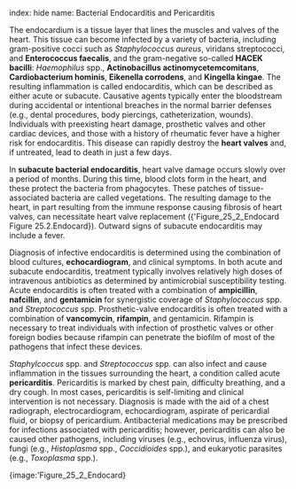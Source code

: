 index: hide
name: Bacterial Endocarditis and Pericarditis

The endocardium is a tissue layer that lines the muscles and valves of the heart. This tissue can become infected by a variety of bacteria, including gram-positive cocci such as  *Staphylococcus aureus*, viridans streptococci, and  **Enterococcus faecalis**, and the gram-negative so-called  **HACEK bacilli**:  *Haemophilus* spp.,  **Actinobacillus actinomycetemcomitans**,  **Cardiobacterium hominis**,  **Eikenella corrodens**, and  **Kingella kingae**. The resulting inflammation is called endocarditis, which can be described as either acute or subacute. Causative agents typically enter the bloodstream during accidental or intentional breaches in the normal barrier defenses (e.g., dental procedures, body piercings, catheterization, wounds). Individuals with preexisting heart damage, prosthetic valves and other cardiac devices, and those with a history of rheumatic fever have a higher risk for endocarditis. This disease can rapidly destroy the  **heart valves** and, if untreated, lead to death in just a few days.

In  **subacute bacterial endocarditis**, heart valve damage occurs slowly over a period of months. During this time, blood clots form in the heart, and these protect the bacteria from phagocytes. These patches of tissue-associated bacteria are called vegetations. The resulting damage to the heart, in part resulting from the immune response causing fibrosis of heart valves, can necessitate heart valve replacement ({'Figure_25_2_Endocard Figure 25.2.Endocard}). Outward signs of subacute endocarditis may include a fever.

Diagnosis of infective endocarditis is determined using the combination of blood cultures,  **echocardiogram**, and clinical symptoms. In both acute and subacute endocarditis, treatment typically involves relatively high doses of intravenous antibiotics as determined by antimicrobial susceptibility testing. Acute endocarditis is often treated with a combination of  **ampicillin**,  **nafcillin**, and  **gentamicin** for synergistic coverage of  *Staphylococcus* spp. and  *Streptococcus* spp. Prosthetic-valve endocarditis is often treated with a combination of  **vancomycin**,  **rifampin**, and gentamicin. Rifampin is necessary to treat individuals with infection of prosthetic valves or other foreign bodies because rifampin can penetrate the biofilm of most of the pathogens that infect these devices.

 *Staphylcoccus* spp. and  *Streptococcus* spp. can also infect and cause inflammation in the tissues surrounding the heart, a condition called acute  **pericarditis**. Pericarditis is marked by chest pain, difficulty breathing, and a dry cough. In most cases, pericarditis is self-limiting and clinical intervention is not necessary. Diagnosis is made with the aid of a chest radiograph, electrocardiogram, echocardiogram, aspirate of pericardial fluid, or biopsy of pericardium. Antibacterial medications may be prescribed for infections associated with pericarditis; however, pericarditis can also be caused other pathogens, including viruses (e.g., echovirus, influenza virus), fungi (e.g.,  *Histoplasma* spp.,  *Coccidioides* spp.), and eukaryotic parasites (e.g.,  *Toxoplasma* spp.).


{image:'Figure_25_2_Endocard}
        
